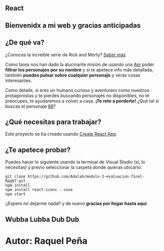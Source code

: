 ## React

## **Bienvenidx a mi web y gracias anticipadas**

## ¿De qué va?

¿Conoces la increible serie de Rick and Morty? [Saber más](https://www.filmaffinity.com/es/film551351.html)

Como tarea nos han dado la alucinante misión de usando una [Api](https://rickandmortyapi.com/api/character) poder **filtrar los personajes por su nombre** y si te apetece info más detallada, también **puedes pulsar sobre cualquier personaje** y verás cosas interesantes.

Como detalle, si eres un humano curioso y aventurero como nuestros protagonistas y te pierdes buscando personajes no disponibles, no te preocupes, te ayudaremos a volver a casa. **¡Te reto a perderte!** ¿Qué tal si buscas el personaje [88](https://rpg87.github.io/React-and-Morty/#/CharacterDetail/88)?

## ¿Qué necesitas para trabajar?

Este proyecto se ha creado usando [Create React App](https://github.com/facebook/create-react-app).

## ¿Te apetece probar?

Puedes hacer lo siguiente usando la terminal de Visual Studio (sí, lo necesitas) y previo seleccionar la carpeta donde quieras ubicarlo:

```
git clone https://github.com/Adalab/modulo-3-evaluacion-final-Rpg87.git
npm install
npm install react-icons --save
npm start

```

¡¡Espero no dejarme nada!! y de nuevo **gracias por llegar hasta aquí**

## Wubba Lubba Dub Dub

# Autor: Raquel Peña
